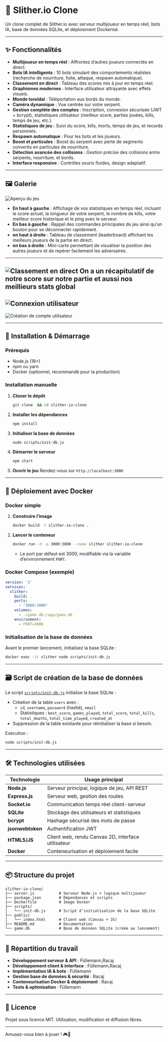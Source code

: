 # 🐍 Slither.io Clone

Un clone complet de Slither.io avec serveur multijoueur en temps réel, bots IA, base de données SQLite, et déploiement Dockerisé.

---

## ✨ Fonctionnalités

- **Multijoueur en temps réel** : Affrontez d’autres joueurs connectés en direct.
- **Bots IA intelligents** : 10 bots simulant des comportements réalistes (recherche de nourriture, fuite, attaque, respawn automatique).
- **Classement en direct** : Tableau des scores mis à jour en temps réel.
- **Graphismes modernes** : Interface utilisateur attrayante avec effets visuels.
- **Monde toroïdal** : Téléportation aux bords du monde.
- **Caméra dynamique** : Vue centrée sur votre serpent.
- **Gestion complète des comptes** : Inscription, connexion sécurisée (JWT + bcrypt), statistiques utilisateur (meilleur score, parties jouées, kills, temps de jeu, etc.).
- **Statistiques de jeu** : Suivi du score, kills, morts, temps de jeu, et records personnels.
- **Respawn automatique** : Pour les bots et les joueurs.
- **Boost et particules** : Boost du serpent avec perte de segments convertis en particules de nourriture.
- **Détection avancée des collisions** : Gestion précise des collisions entre serpents, nourriture, et bords.
- **Interface responsive** : Contrôles souris fluides, design adaptatif.

---

## 🖼️ Galerie


![Aperçu du jeu](./screenshots/game.png)
- **En haut à gauche** : Affichage de vos statistiques en temps réel, incluant le score actuel, la longueur de votre serpent, le nombre de kills, votre meilleur score historique et le ping avec le serveur.
- **En bas à gauche** : Rappel des commandes principales du jeu ainsi qu’un bouton pour se déconnecter rapidement.
- **en haut à droite** : Tableau de classement (leaderboard) affichant les meilleurs joueurs de la partie en direct.
- **en bas à droite** : Mini-carte permettant de visualiser la position des autres joueurs et de repérer facilement les adversaires.
---
![Classement en direct](./screenshots/gameover.png)
On a un récapitulatif de notre score sur notre partie et aussi nos meillieurs stats global
---
![Connexion utilisateur](./screenshots/login.png)
---
![Création de compte utilisateur](./screenshots/create.png)



---

## 🚀 Installation & Démarrage

### Prérequis

- Node.js (18+)
- npm ou yarn
- Docker (optionnel, recommandé pour la production)

### Installation manuelle

1. **Cloner le dépôt**
   ```bash
   git clone  && cd slither-io-clone
   ```
2. **Installer les dépendances**
   ```bash
   npm install
   ```
3. **Initialiser la base de données**
   ```bash
   node scripts/init-db.js
   ```
4. **Démarrer le serveur**
   ```bash
   npm start
   ```
5. **Ouvrir le jeu**
   Rendez-vous sur `http://localhost:3000`

---

## 🐳 Déploiement avec Docker

### Docker simple

1. **Construire l’image**
   ```bash
   docker build -t slither-io-clone .
   ```
2. **Lancer le conteneur**
   ```bash
   docker run -d -p 3000:3000 --name slither slither-io-clone
   ```
   - Le port par défaut est 3000, modifiable via la variable d’environnement `PORT`.

### Docker Compose (exemple)

```yaml
version: '3'
services:
  slither:
    build: .
    ports:
      - "3000:3000"
    volumes:
      - ./game.db:/app/game.db
    environment:
      - PORT=3000
```

### Initialisation de la base de données

Avant le premier lancement, initialisez la base SQLite :
```bash
docker exec -it slither node scripts/init-db.js
```

---

## 🗃️ Script de création de la base de données

Le script [`scripts/init-db.js`](scripts/init-db.js) initialise la base SQLite :

- Création de la table `users` avec :
  - `id`, `username`, `password` (hashé), `email`
  - Statistiques : `best_score`, `games_played`, `total_score`, `total_kills`, `total_deaths`, `total_time_played`, `created_at`
- Suppression de la table existante pour réinitialiser la base si besoin.

Exécution :
```bash
node scripts/init-db.js
```


---

## 🛠️ Technologies utilisées

| Technologie     | Usage principal                                         |
|-----------------|--------------------------------------------------------|
| **Node.js**     | Serveur principal, logique de jeu, API REST            |
| **Express.js**  | Serveur web, gestion des routes                        |
| **Socket.io**   | Communication temps réel client-serveur                |
| **SQLite**      | Stockage des utilisateurs et statistiques              |
| **bcrypt**      | Hashage sécurisé des mots de passe                     |
| **jsonwebtoken**| Authentification JWT                                   |
| **HTML5/JS**    | Client web, rendu Canvas 2D, interface utilisateur     |
| **Docker**      | Conteneurisation et déploiement facile                 |

---

## 📦 Structure du projet

```
slither-io-clone/
├── server.js           # Serveur Node.js + logique multijoueur
├── package.json        # Dépendances et scripts
├── Dockerfile          # Image Docker
├── scripts/
│   └── init-db.js      # Script d’initialisation de la base SQLite
├── public/
│   └── index.html      # Client web (Canvas + JS)
├── README.md           # Documentation
└── game.db             # Base de données SQLite (créée au lancement)
```

---

## 🔄 Répartition du travail

- **Développement serveur & API** : Füllemann,Racaj
- **Développement client & interface** : Füllemann,Racaj
- **Implémentation IA & bots** : Füllemann
- **Gestion base de données & sécurité** : Racaj
- **Conteneurisation Docker & déploiement** : Racaj
- **Tests & optimisation** : Füllemann

---

## 📝 Licence

Projet sous licence MIT. Utilisation, modification et diffusion libres.

---

Amusez-vous bien à jouer ! 🎮🐍